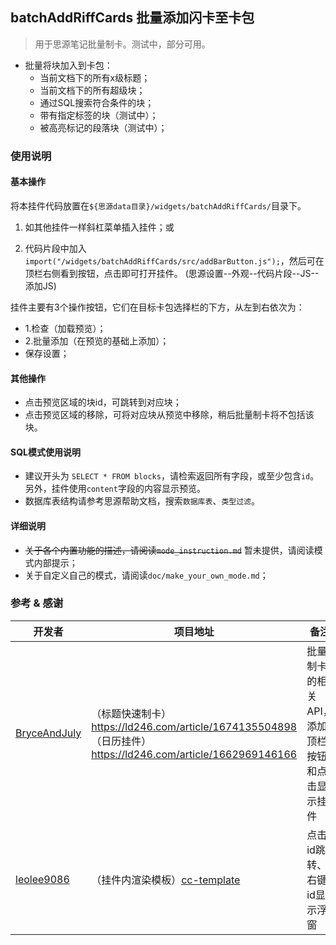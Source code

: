 ## batchAddRiffCards 批量添加闪卡至卡包

> 用于思源笔记批量制卡。测试中，部分可用。

- 批量将块加入到卡包：
  - 当前文档下的所有x级标题；
  - 当前文档下的所有超级块；
  - 通过SQL搜索符合条件的块；
  - 带有指定标签的块（测试中）；
  - 被高亮标记的段落块（测试中）；

### 使用说明

#### 基本操作

将本挂件代码放置在`${思源data目录}/widgets/batchAddRiffCards/`目录下。

1. 如其他挂件一样斜杠菜单插入挂件；或

2. 代码片段中加入`import("/widgets/batchAddRiffCards/src/addBarButton.js");`，然后可在顶栏右侧看到按钮，点击即可打开挂件。
   (思源设置--外观--代码片段--JS--添加JS)

挂件主要有3个操作按钮，它们在目标卡包选择栏的下方，从左到右依次为：

- 1.检查（加载预览）；
- 2.批量添加（在预览的基础上添加）；
- 保存设置；

#### 其他操作

- 点击预览区域的块id，可跳转到对应块；
- 点击预览区域的移除，可将对应块从预览中移除，稍后批量制卡将不包括该块。

#### SQL模式使用说明

- 建议开头为 `SELECT * FROM blocks`，请检索返回所有字段，或至少包含`id`。另外，挂件使用`content`字段的内容显示预览。
- 数据库表结构请参考思源帮助文档，搜索`数据库表`、`类型过滤`。

#### 详细说明

- ~~关于各个内置功能的描述，请阅读`mode_instruction.md`~~ 暂未提供，请阅读模式内部提示；
- 关于自定义自己的模式，请阅读`doc/make_your_own_mode.md`；

### 参考 & 感谢


| 开发者                                                | 项目地址                                                     | 备注                                          |
| ----------------------------------------------------- | ------------------------------------------------------------ | --------------------------------------------- |
| [BryceAndJuly](https://ld246.com/member/BryceAndJuly) | （标题快速制卡）https://ld246.com/article/1674135504898 <br />（日历挂件）https://ld246.com/article/1662969146166 | 批量制卡的相关API，添加顶栏按钮和点击显示挂件 |
| [leolee9086](https://github.com/leolee9086)       | （挂件内渲染模板）[cc-template](https://github.com/leolee9086/cc-template) | 点击id跳转、右键id显示浮窗      |
